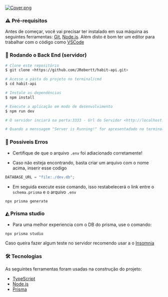 [![Cover.png](https://i.postimg.cc/brVcT7Nj/Cover.png)](https://postimg.cc/1VFjRYqW)

### :warning: Pré-requisitos

Antes de começar, você vai precisar ter instalado em sua máquina as seguintes ferramentas:
[Git](https://git-scm.com), [Node.js](https://nodejs.org/en/).
Além disto é bom ter um editor para trabalhar com o código como [VSCode](https://code.visualstudio.com/)

### 🎲 Rodando o Back End (servidor)

```bash
# Clone este repositório
$ git clone <https://github.com/JRebertt/habit-api.git>

# Acesse a pasta do projeto no terminal/cmd
$ cd habit-api

# Instale as dependências
$ npm install

# Execute a aplicação em modo de desenvolvimento
$ npm run dev

# O servidor inciará na porta:3333 - Url do Servidor <http://localhost:3333>

# Quando a menssagem "Server is Running!" for apresentadado no terminal, seu servidor estará ligado e rodando localmente!

```

### 👾 Possiveis Erros

- Certifique de que o arquivo `.env` foi adiacionado corretamente!

- Caso não esteja encontrando, basta criar um arquivo com o nome acima, inserir esse codigo

```javascript
DATABASE_URL = "file:./dev.db";
```

- Em seguida execute esse comando, isso restabelecerá o link entre o `schema.prisma` e o arquivo `.env`

```node
npx prisma generate
```

### ◭ Prisma studio

- Para uma melhor experiencia com o DB do prisma, use o comando:

```node
npx prisma studio
```

Caso queira fazer algum teste no servidor recomendo usar a o [Insomnia](https://insomnia.rest/download)

### 🛠 Tecnologias

As seguintes ferramentas foram usadas na construção do projeto:

- [TypeScript](https://www.typescriptlang.org/)
- [Node.js](https://nodejs.org/en/)
- [Prisma](https://www.prisma.io/)
